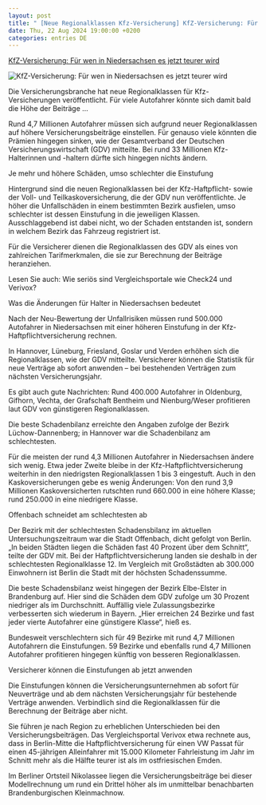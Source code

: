```yaml
---
layout: post
title: " [Neue Regionalklassen Kfz-Versicherung] KfZ-Versicherung: Für wen in Niedersachsen es jetzt teurer wird"
date: Thu, 22 Aug 2024 19:00:00 +0200
categories: entries DE
---
```

[KfZ-Versicherung: Für wen in Niedersachsen es jetzt teurer wird](https://www.noz.de/lebenswelten/geld-verbraucher/artikel/kfz-versicherung-fuer-wen-in-niedersachsen-es-jetzt-teurer-wird-47627865)

![KfZ-Versicherung: Für wen in Niedersachsen es jetzt teurer wird](https://images.noz-mhn.de/img/47629092/crop/cbase_16_9-w1200/1419091892/114119811/kfz-versicherung.jpg)

Die Versicherungsbranche hat neue Regionalklassen für Kfz-Versicherungen veröffentlicht. Für viele Autofahrer könnte sich damit bald die Höhe der Beiträge ...

Rund 4,7 Millionen Autofahrer müssen sich aufgrund neuer Regionalklassen auf höhere Versicherungsbeiträge einstellen. Für genauso viele könnten die Prämien hingegen sinken, wie der Gesamtverband der Deutschen Versicherungswirtschaft (GDV) mitteilte. Bei rund 33 Millionen Kfz-Halterinnen und -haltern dürfte sich hingegen nichts ändern.

Je mehr und höhere Schäden, umso schlechter die Einstufung

Hintergrund sind die neuen Regionalklassen bei der Kfz-Haftpflicht- sowie der Voll- und Teilkaskoversicherung, die der GDV nun veröffentlichte. Je höher die Unfallschäden in einem bestimmten Bezirk ausfielen, umso schlechter ist dessen Einstufung in die jeweiligen Klassen. Ausschlaggebend ist dabei nicht, wo der Schaden entstanden ist, sondern in welchem Bezirk das Fahrzeug registriert ist.

Für die Versicherer dienen die Regionalklassen des GDV als eines von zahlreichen Tarifmerkmalen, die sie zur Berechnung der Beiträge heranziehen.

Lesen Sie auch: Wie seriös sind Vergleichsportale wie Check24 und Verivox?

Was die Änderungen für Halter in Niedersachsen bedeutet

Nach der Neu-Bewertung der Unfallrisiken müssen rund 500.000 Autofahrer in Niedersachsen mit einer höheren Einstufung in der Kfz-Haftpflichtversicherung rechnen.

In Hannover, Lüneburg, Friesland, Goslar und Verden erhöhen sich die Regionalklassen, wie der GDV mitteilte. Versicherer können die Statistik für neue Verträge ab sofort anwenden – bei bestehenden Verträgen zum nächsten Versicherungsjahr.

Es gibt auch gute Nachrichten: Rund 400.000 Autofahrer in Oldenburg, Gifhorn, Vechta, der Grafschaft Bentheim und Nienburg/Weser profitieren laut GDV von günstigeren Regionalklassen.

Die beste Schadenbilanz erreichte den Angaben zufolge der Bezirk Lüchow-Dannenberg; in Hannover war die Schadenbilanz am schlechtesten.

Für die meisten der rund 4,3 Millionen Autofahrer in Niedersachsen ändere sich wenig. Etwa jeder Zweite bleibe in der Kfz-Haftpflichtversicherung weiterhin in den niedrigsten Regionalklassen 1 bis 3 eingestuft. Auch in den Kaskoversicherungen gebe es wenig Änderungen: Von den rund 3,9 Millionen Kaskoversicherten rutschten rund 660.000 in eine höhere Klasse; rund 250.000 in eine niedrigere Klasse.

Offenbach schneidet am schlechtesten ab

Der Bezirk mit der schlechtesten Schadensbilanz im aktuellen Untersuchungszeitraum war die Stadt Offenbach, dicht gefolgt von Berlin. „In beiden Städten liegen die Schäden fast 40 Prozent über dem Schnitt“, teilte der GDV mit. Bei der Haftpflichtversicherung landen sie deshalb in der schlechtesten Regionalklasse 12. Im Vergleich mit Großstädten ab 300.000 Einwohnern ist Berlin die Stadt mit der höchsten Schadenssumme.

Die beste Schadensbilanz weist hingegen der Bezirk Elbe-Elster in Brandenburg auf. Hier sind die Schäden dem GDV zufolge um 30 Prozent niedriger als im Durchschnitt. Auffällig viele Zulassungsbezirke verbesserten sich wiederum in Bayern. „Hier erreichen 24 Bezirke und fast jeder vierte Autofahrer eine günstigere Klasse“, hieß es.

Bundesweit verschlechtern sich für 49 Bezirke mit rund 4,7 Millionen Autofahrern die Einstufungen. 59 Bezirke und ebenfalls rund 4,7 Millionen Autofahrer profitieren hingegen künftig von besseren Regionalklassen.

Versicherer können die Einstufungen ab jetzt anwenden

Die Einstufungen können die Versicherungsunternehmen ab sofort für Neuverträge und ab dem nächsten Versicherungsjahr für bestehende Verträge anwenden. Verbindlich sind die Regionalklassen für die Berechnung der Beiträge aber nicht.

Sie führen je nach Region zu erheblichen Unterschieden bei den Versicherungsbeiträgen. Das Vergleichsportal Verivox etwa rechnete aus, dass in Berlin-Mitte die Haftpflichtversicherung für einen VW Passat für einen 45-jährigen Alleinfahrer mit 15.000 Kilometer Fahrleistung im Jahr im Schnitt mehr als die Hälfte teurer ist als im ostfriesischen Emden.

Im Berliner Ortsteil Nikolassee liegen die Versicherungsbeiträge bei dieser Modellrechnung um rund ein Drittel höher als im unmittelbar benachbarten Brandenburgischen Kleinmachnow.

